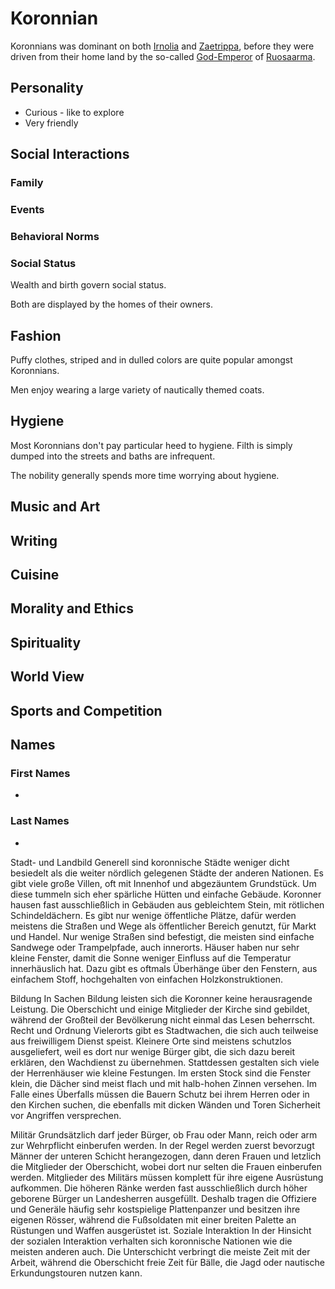 # Koronnian
Koronnians was dominant on both [Irnolia]() and [Zaetrippa](), before they were driven from their home land by the so-called [God-Emperor]() of [Ruosaarma]().

## Personality
* Curious - like to explore
* Very friendly

## Social Interactions

### Family

### Events

### Behavioral Norms

### Social Status
Wealth and birth govern social status. 

Both are displayed by the homes of their owners. 

## Fashion
Puffy clothes, striped and in dulled colors are quite popular amongst Koronnians. 

Men enjoy wearing a large variety of nautically themed coats. 

## Hygiene
Most Koronnians don't pay particular heed to hygiene. Filth is simply dumped into the streets and baths are infrequent. 

The nobility generally spends more time worrying about hygiene. 

## Music and Art

## Writing

## Cuisine

## Morality and Ethics

## Spirituality

## World View

## Sports and Competition

## Names

### First Names
* 

### Last Names
* 

Stadt- und Landbild
Generell sind koronnische Städte weniger dicht besiedelt als die weiter nördlich gelegenen Städte der anderen Nationen. Es gibt viele große Villen, oft mit Innenhof und abgezäuntem Grundstück. Um diese tummeln sich eher spärliche Hütten und einfache Gebäude. Koronner hausen fast ausschließlich in Gebäuden aus gebleichtem Stein, mit rötlichen Schindeldächern. Es gibt nur wenige öffentliche Plätze, dafür werden meistens die Straßen und Wege als öffentlicher Bereich genutzt, für Markt und Handel. Nur wenige Straßen sind befestigt, die meisten sind einfache Sandwege oder Trampelpfade, auch innerorts. 
Häuser haben nur sehr kleine Fenster, damit die Sonne weniger Einfluss auf die Temperatur innerhäuslich hat. Dazu gibt es oftmals Überhänge über den Fenstern, aus einfachem Stoff, hochgehalten von einfachen Holzkonstruktionen. 

Bildung
In Sachen Bildung leisten sich die Koronner keine herausragende Leistung. Die Oberschicht und einige Mitglieder der Kirche sind gebildet, während der Großteil der Bevölkerung nicht einmal das Lesen beherrscht. 
Recht und Ordnung
Vielerorts gibt es Stadtwachen, die sich auch teilweise aus freiwilligem Dienst speist. 
Kleinere Orte sind meistens schutzlos ausgeliefert, weil es dort nur wenige Bürger gibt, die sich dazu bereit erklären, den Wachdienst zu übernehmen. Stattdessen gestalten sich viele der Herrenhäuser wie kleine Festungen. Im ersten Stock sind die Fenster klein, die Dächer sind meist flach und mit halb-hohen Zinnen versehen. Im Falle eines Überfalls müssen die Bauern Schutz bei ihrem Herren oder in den Kirchen suchen, die ebenfalls mit dicken Wänden und Toren Sicherheit vor Angriffen versprechen. 

Militär
Grundsätzlich darf jeder Bürger, ob Frau oder Mann, reich oder arm zur Wehrpflicht einberufen werden. In der Regel werden zuerst bevorzugt Männer der unteren Schicht herangezogen, dann deren Frauen und letzlich die Mitglieder der Oberschicht, wobei dort nur selten die Frauen einberufen werden. 
Mitglieder des Militärs müssen komplett für ihre eigene Ausrüstung aufkommen. Die höheren Ränke werden fast ausschließlich durch höher geborene Bürger un Landesherren ausgefüllt. Deshalb tragen die Offiziere und Generäle häufig sehr kostspielige Plattenpanzer und besitzen ihre eigenen Rösser, während die Fußsoldaten mit einer breiten Palette an Rüstungen und Waffen ausgerüstet ist. 
Soziale Interaktion
In der Hinsicht der sozialen Interaktion verhalten sich koronnische Nationen wie die meisten anderen auch. Die Unterschicht verbringt die meiste Zeit mit der Arbeit, während die Oberschicht freie Zeit für Bälle, die Jagd oder nautische Erkundungstouren nutzen kann. 